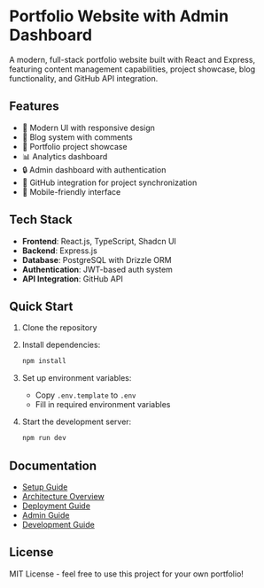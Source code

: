 # Portfolio Website with Admin Dashboard

A modern, full-stack portfolio website built with React and Express, featuring content management capabilities, project showcase, blog functionality, and GitHub API integration.

## Features

- 🎨 Modern UI with responsive design
- 📝 Blog system with comments
- 💼 Portfolio project showcase
- 📊 Analytics dashboard
- 🔒 Admin dashboard with authentication
- 🔄 GitHub integration for project synchronization
- 📱 Mobile-friendly interface

## Tech Stack

- **Frontend**: React.js, TypeScript, Shadcn UI
- **Backend**: Express.js
- **Database**: PostgreSQL with Drizzle ORM
- **Authentication**: JWT-based auth system
- **API Integration**: GitHub API

## Quick Start

1. Clone the repository
2. Install dependencies:

   ```bash
   npm install
   ```

3. Set up environment variables:
   - Copy `.env.template` to `.env`
   - Fill in required environment variables

4. Start the development server:

   ```bash
   npm run dev
   ```

## Documentation

- [Setup Guide](docs/SETUP_GUIDE.md)
- [Architecture Overview](docs/ARCHITECTURE.md)
- [Deployment Guide](docs/DEPLOYMENT.md)
- [Admin Guide](docs/ADMIN_GUIDE.md)
- [Development Guide](docs/DEVELOPMENT_GUIDE.md)

## License

MIT License - feel free to use this project for your own portfolio!
